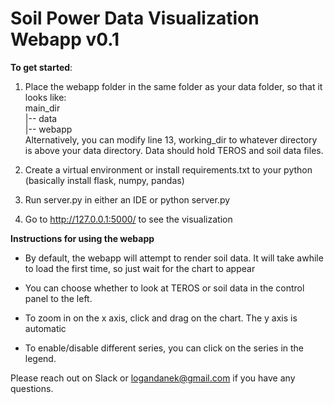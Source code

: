 # Soil Power Data Visualization Webapp v0.1

**To get started**:

1) Place the webapp folder in the same folder as your data folder, so that it looks like:\
    main_dir\
     |-- data\
     |-- webapp\
     Alternatively, you can modify line 13, working_dir to whatever directory is above your data directory.
     Data should hold TEROS and soil data files.
     
2) Create a virtual environment or install requirements.txt to your python (basically install flask, numpy, pandas)

3) Run server.py in either an IDE or python server.py

4) Go to  http://127.0.0.1:5000/ to see the visualization



**Instructions for using the webapp**

- By default, the webapp will attempt to render soil data. It will take awhile to load the first time,
so just wait for the chart to appear

- You can choose whether to look at TEROS or soil data in the control panel to the left.

- To zoom in on the x axis, click and drag on the chart. The y axis is automatic

- To enable/disable different series, you can click on the series in the legend.


Please reach out on Slack or logandanek@gmail.com if you have any questions.

